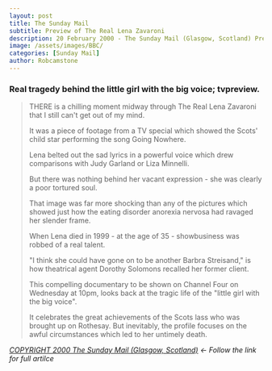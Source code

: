 ```yaml
---
layout: post
title: The Sunday Mail
subtitle: Preview of The Real Lena Zavaroni
description: 20 February 2000 - The Sunday Mail (Glasgow, Scotland) Preview of The Real Lena Zavaroni.
image: /assets/images/BBC/
categories: [Sunday Mail]
author: Robcamstone
---
```


### Real tragedy behind the little girl with the big voice; tvpreview.

> THERE is a chilling moment midway through The Real Lena Zavaroni that I still can't get out of my mind.
>
> It was a piece of footage from a TV special which showed the Scots' child star performing the song Going Nowhere.
>
> Lena belted out the sad lyrics in a powerful voice which drew comparisons with Judy Garland or Liza Minnelli.
>
> But there was nothing behind her vacant expression - she was clearly a poor tortured soul.
>
> That image was far more shocking than any of the pictures which showed just how the eating disorder anorexia nervosa had ravaged her slender frame.
>
> When Lena died in 1999 - at the age of 35 - showbusiness was robbed of a real talent.
>
> "I think she could have gone on to be another Barbra Streisand," is how theatrical agent Dorothy Solomons recalled her former client.
>
> This compelling documentary to be shown on Channel Four on Wednesday at 10pm, looks back at the tragic life of the "little girl with the big voice".
>
> It celebrates the great achievements of the Scots lass who was brought up on Rothesay. But inevitably, the profile focuses on the awful circumstances which led to her untimely death.

<!--
> Lena rocketed to fame in 1974 when she won Opportunity Knocks five times in a row at the tender age of nine.
>
> She lived to be a star - but, sadly, it was stardom that killed her.
>
> "She wasn't a precocious little girl. She just enjoyed singing," said her father, Victor Zavaroni.
>
> "When she sang for President Ford and met stars like Frank Sinatra and Lucille Ball, it was unbelievable. I expected to wake up from a dream."
>
> The dream was soon to turn into a nightmare. When Lena hit the big time she was packed off to London to live with agent Dorothy Solomons. The stifling atmosphere of living with adults in a big city most certainly took its toll.
>
> And Solomons spoke in a detached way about the child star placed in her care.
>
> She said: "Due to her age, Lena could only do 39 dates a year. There wasn't the opportunity for her to make a lot of money."
>
> I'm sure Solomons cared for Lena - but you'd never guess it from her unemotional manner. At the age of 14, concern grew about Lena's health. She was painfully thin - and anorexia nervosa began to strangle her in a vice- like grip.
>
> Victor Zavaroni said: "I thought it was just the transition between being a teenager and an adult - I never thought in a million years she wasn't eating."
>
> It was also eerie to hear Lena's younger sister Carla - who looks uncannily like her - describe that period.
>
> "Her illness overtook her life completely," said Carla. "She had changed - the sister I was looking for wasn't there any more."
>
> Lena's sad end makes shocking viewing. Her career was over by 19 - and video footage of an ill- fated comeback eight years later is disturbing.
>
> At the end of her life, the brightest star from the Isle of Bute was a pitiful figure who lived on state benefits.
>
> Strange as it seems, The Real Lena Zavaroni could have some educational value. If just one troubled teenage girl, who suffers from anorexia nervosa, watches this documentary and decides to sort out her life - then Lena Zavaroni's legacy will be much more than an amazing voice.
-->
<cite>[COPYRIGHT 2000 The Sunday Mail (Glasgow, Scotland)](http://bit.ly/SundayMail-LZ-2000-02-20) &#8592; Follow the link for full artilce</cite>

